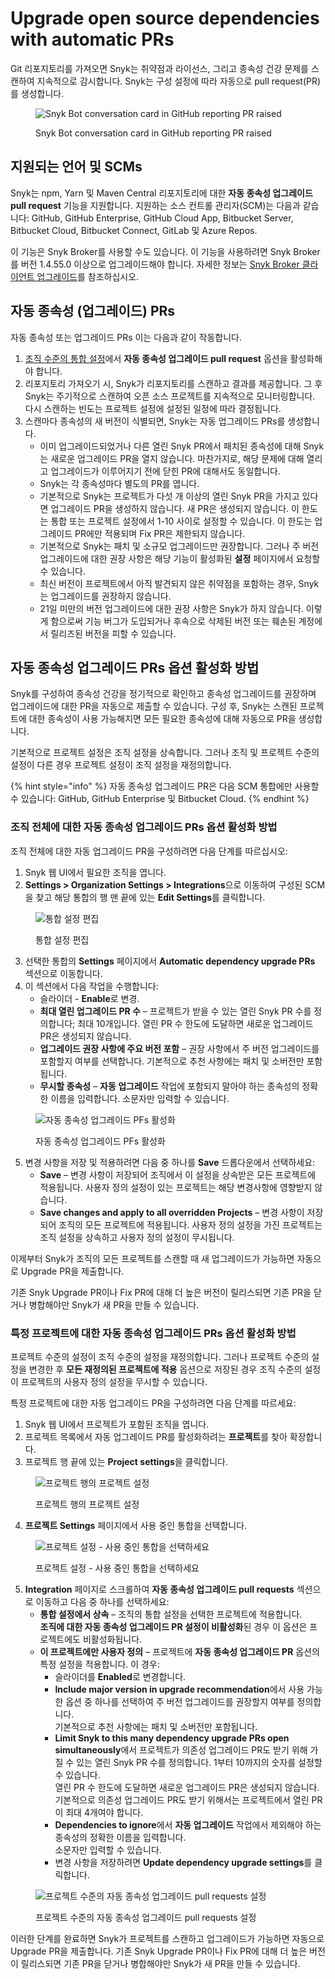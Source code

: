 # Upgrade open source dependencies with automatic PRs

Git 리포지토리를 가져오면 Snyk는 취약점과 라이선스, 그리고 종속성 건강 문제를 스캔하여 지속적으로 감시합니다. Snyk는 구성 설정에 따라 자동으로 pull request(PR)를 생성합니다.

<figure><img src="../../../../.gitbook/assets/image (435).png" alt="Snyk Bot conversation card in GitHub reporting PR raised"><figcaption><p>Snyk Bot conversation card in GitHub reporting PR raised</p></figcaption></figure>

## 지원되는 언어 및 SCMs

Snyk는 npm, Yarn 및 Maven Central 리포지토리에 대한 **자동 종속성 업그레이드 pull request** 기능을 지원합니다. 지원하는 소스 컨트롤 관리자(SCM)는 다음과 같습니다: GitHub, GitHub Enterprise, GitHub Cloud App, Bitbucket Server, Bitbucket Cloud, Bitbucket Connect, GitLab 및 Azure Repos.

이 기능은 Snyk Broker를 사용할 수도 있습니다. 이 기능을 사용하려면 Snyk Broker를 버전 1.4.55.0 이상으로 업그레이드해야 합니다. 자세한 정보는 [Snyk Broker 클라이언트 업그레이드](../../../../enterprise-setup/snyk-broker/upgrade-the-snyk-broker-client.md)를 참조하십시오.

## 자동 종속성 (업그레이드) PRs

자동 종속성 또는 업그레이드 PRs 이는 다음과 같이 작동합니다.

1. [조직 수준의 통합 설정](upgrade-open-source-dependencies-with-automatic-prs.md#enabling-the-automatic-dependency-upgrade-prs-option-for-an-entire-organization)에서 **자동 종속성 업그레이드 pull request** 옵션을 활성화해야 합니다.
2. 리포지토리 가져오기 시, Snyk가 리포지토리를 스캔하고 결과를 제공합니다. 그 후 Snyk는 주기적으로 스캔하여 오픈 소스 프로젝트를 지속적으로 모니터링합니다. 다시 스캔하는 빈도는 프로젝트 설정에 설정된 일정에 따라 결정됩니다.
3. 스캔마다 종속성의 새 버전이 식별되면, Snyk는 자동 업그레이드 PRs를 생성합니다.
   * 이미 업그레이드되었거나 다른 열린 Snyk PR에서 패치된 종속성에 대해 Snyk는 새로운 업그레이드 PR을 열지 않습니다. 마찬가지로, 해당 문제에 대해 열리고 업그레이드가 이루어지기 전에 닫힌 PR에 대해서도 동일합니다.
   * Snyk는 각 종속성마다 별도의 PR를 엽니다.
   * 기본적으로 Snyk는 프로젝트가 다섯 개 이상의 열린 Snyk PR을 가지고 있다면 업그레이드 PR을 생성하지 않습니다. 새 PR은 생성되지 않습니다. 이 한도는 통합 또는 프로젝트 설정에서 1-10 사이로 설정할 수 있습니다. 이 한도는 업그레이드 PR에만 적용되며 Fix PR은 제한되지 않습니다.
   * 기본적으로 Snyk는 패치 및 소규모 업그레이드만 권장합니다. 그러나 주 버전 업그레이드에 대한 권장 사항은 해당 기능이 활성화된 **설정** 페이지에서 요청할 수 있습니다.
   * 최신 버전이 프로젝트에서 아직 발견되지 않은 취약점을 포함하는 경우, Snyk는 업그레이드를 권장하지 않습니다.
   * 21일 미만의 버전 업그레이드에 대한 권장 사항은 Snyk가 하지 않습니다. 이렇게 함으로써 기능 버그가 도입되거나 후속으로 삭제된 버전 또는 훼손된 계정에서 릴리즈된 버전을 피할 수 있습니다.

## 자동 종속성 업그레이드 PRs 옵션 활성화 방법

Snyk를 구성하여 종속성 건강을 정기적으로 확인하고 종속성 업그레이드를 권장하며 업그레이드에 대한 PR을 자동으로 제출할 수 있습니다. 구성 후, Snyk는 스캔된 프로젝트에 대한 종속성이 사용 가능해지면 모든 필요한 종속성에 대해 자동으로 PR을 생성합니다.

기본적으로 프로젝트 설정은 조직 설정을 상속합니다. 그러나 조직 및 프로젝트 수준의 설정이 다른 경우 프로젝트 설정이 조직 설정을 재정의합니다.

{% hint style="info" %}
자동 종속성 업그레이드 PR은 다음 SCM 통합에만 사용할 수 있습니다: GitHub, GitHub Enterprise 및 Bitbucket Cloud.
{% endhint %}

### 조직 전체에 대한 자동 종속성 업그레이드 PRs 옵션 활성화 방법

조직 전체에 대한 자동 업그레이드 PR을 구성하려면 다음 단계를 따르십시오:

1. Snyk 웹 UI에서 필요한 조직을 엽니다.
2. **Settings > Organization Settings > Integrations**으로 이동하여 구성된 SCM을 찾고 해당 통합의 행 맨 끝에 있는 **Edit Settings**를 클릭합니다.

<figure><img src="../../../../.gitbook/assets/image (436).png" alt="통합 설정 편집"><figcaption><p>통합 설정 편집</p></figcaption></figure>

3. 선택한 통합의 **Settings** 페이지에서 **Automatic dependency upgrade PRs** 섹션으로 이동합니다.
4. 이 섹션에서 다음 작업을 수행합니다:
   * 슬라이더 - **Enable**로 변경.
   * **최대 열린 업그레이드 PR 수** – 프로젝트가 받을 수 있는 열린 Snyk PR 수를 정의합니다; 최대 10개입니다. 열린 PR 수 한도에 도달하면 새로운 업그레이드 PR은 생성되지 않습니다.
   * **업그레이드 권장 사항에 주요 버전 포함** – 권장 사항에서 주 버전 업그레이드를 포함할지 여부를 선택합니다. 기본적으로 추천 사항에는 패치 및 소버전만 포함됩니다.
   * **무시할 종속성** – **자동 업그레이드** 작업에 포함되지 말아야 하는 종속성의 정확한 이름을 입력합니다. 소문자만 입력할 수 있습니다.

<figure><img src="../../../../.gitbook/assets/image (437).png" alt="자동 종속성 업그레이드 PFs 활성화"><figcaption><p>자동 종속성 업그레이드 PFs 활성화</p></figcaption></figure>

5. 변경 사항을 저장 및 적용하려면 다음 중 하나를 **Save** 드롭다운에서 선택하세요:
   * **Save** – 변경 사항이 저장되어 조직에서 이 설정을 상속받은 모든 프로젝트에 적용됩니다. 사용자 정의 설정이 있는 프로젝트는 해당 변경사항에 영향받지 않습니다.
   * **Save changes and apply to all overridden Projects** – 변경 사항이 저장되어 조직의 모든 프로젝트에 적용됩니다. 사용자 정의 설정을 가진 프로젝트는 조직 설정을 상속하고 사용자 정의 설정이 무시됩니다.

이제부터 Snyk가 조직의 모든 프로젝트를 스캔할 때 새 업그레이드가 가능하면 자동으로 Upgrade PR을 제출합니다.

기존 Snyk Upgrade PR이나 Fix PR에 대해 더 높은 버전이 릴리스되면 기존 PR을 닫거나 병합해야만 Snyk가 새 PR을 만들 수 있습니다.

### 특정 프로젝트에 대한 자동 종속성 업그레이드 PRs 옵션 활성화 방법

프로젝트 수준의 설정이 조직 수준의 설정을 재정의합니다. 그러나 프로젝트 수준의 설정을 변경한 후 **모든 재정의된 프로젝트에 적용** 옵션으로 저장된 경우 조직 수준의 설정이 프로젝트의 사용자 정의 설정을 무시할 수 있습니다.

특정 프로젝트에 대한 자동 업그레이드 PR을 구성하려면 다음 단계를 따르세요:

1. Snyk 웹 UI에서 프로젝트가 포함된 조직을 엽니다.
2. 프로젝트 목록에서 자동 업그레이드 PR를 활성화하려는 **프로젝트**를 찾아 확장합니다.
3. 프로젝트 행 끝에 있는 **Project settings**을 클릭합니다.

<figure><img src="../../../../.gitbook/assets/image (438).png" alt="프로젝트 행의 프로젝트 설정"><figcaption><p>프로젝트 행의 프로젝트 설정</p></figcaption></figure>

4. **프로젝트 Settings** 페이지에서 사용 중인 통합을 선택합니다.

<figure><img src="../../../../.gitbook/assets/image (439).png" alt="프로젝트 설정 - 사용 중인 통합을 선택하세요"><figcaption><p>프로젝트 설정 - 사용 중인 통합을 선택하세요</p></figcaption></figure>

5. **Integration** 페이지로 스크롤하여 **자동 종속성 업그레이드 pull requests** 섹션으로 이동하고 다음 중 하나를 선택하세요:
   * **통합 설정에서 상속** – 조직의 통합 설정을 선택한 프로젝트에 적용합니다.\
     **조직에 대한 자동 종속성 업그레이드 PR 설정이 비활성화**된 경우 이 옵션은 프로젝트에도 비활성화됩니다.
   * **이 프로젝트에만 사용자 정의** – 프로젝트에 **자동 종속성 업그레이드 PR** 옵션의 특정 설정을 적용합니다. 이 경우:
     * 슬라이더를 **Enabled**로 변경합니다.
     * **Include major version in upgrade recommendation**에서 사용 가능한 옵션 중 하나를 선택하여 주 버전 업그레이드를 권장할지 여부를 정의합니다.\
       기본적으로 추천 사항에는 패치 및 소버전만 포함됩니다.
     * **Limit Snyk to this many dependency upgrade PRs open simultaneously**에서 프로젝트가 의존성 업그레이드 PR도 받기 위해 가질 수 있는 열린 Snyk PR 수를 정의합니다. 1부터 10까지의 숫자를 설정할 수 있습니다.\
       열린 PR 수 한도에 도달하면 새로운 업그레이드 PR은 생성되지 않습니다.\
       기본적으로 의존성 업그레이드 PR도 받기 위해서는 프로젝트에서 열린 PR이 최대 4개여야 합니다.
     * **Dependencies to ignore**에서 **자동 업그레이드** 작업에서 제외해야 하는 종속성의 정확한 이름을 입력합니다.\
       소문자만 입력할 수 있습니다.
     * 변경 사항을 저장하려면 **Update dependency upgrade settings**를 클릭합니다.

<figure><img src="../../../../.gitbook/assets/image (440).png" alt="프로젝트 수준의 자동 종속성 업그레이드 pull requests 설정"><figcaption><p>프로젝트 수준의 자동 종속성 업그레이드 pull requests 설정</p></figcaption></figure>

이러한 단계를 완료하면 Snyk가 프로젝트를 스캔하고 업그레이드가 가능하면 자동으로 Upgrade PR을 제출합니다. 기존 Snyk Upgrade PR이나 Fix PR에 대해 더 높은 버전이 릴리스되면 기존 PR을 닫거나 병합해야만 Snyk가 새 PR을 만들 수 있습니다.
